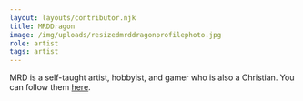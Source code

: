 ```yaml
---
layout: layouts/contributor.njk
title: MRDDragon
image: /img/uploads/resizedmrddragonprofilephoto.jpg
role: artist
tags: artist
---
```

MRD is a self-taught artist, hobbyist, and gamer who is also a Christian. You can follow them [here](https://www.twitch.tv/mrddragon).